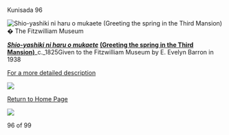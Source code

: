 Kunisada 96

![Shio-yashiki ni haru o mukaete (Greeting the spring in the Third Mansion)](kunisada/Part%20III/P.60-1938.jpg)
� The Fitzwilliam Museum

**_[Shio-yashiki ni haru o mukaete](../Group17.htm)_ [(Greeting the spring in the Third Mansion)](../Group17.htm)**_c._1825Given to the Fitzwilliam Museum by E. Evelyn Barron in 1938

[For a more detailed description](../text360.htm)


[![](../backgrounds/back/backward.gif)](kunp487.htm)

[Return to Home Page](../texthomepage.htm)


[![](../backgrounds/back/forward.gif)](kunp482.htm)

96 of 99
